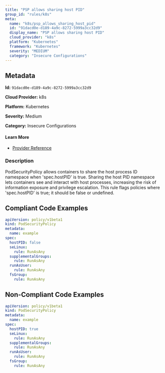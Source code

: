 ```yaml
---
title: "PSP allows sharing host PID"
group_id: "rules/k8s"
meta:
  name: "k8s/psp_allows_sharing_host_pid"
  id: "91dacd0e-d189-4a9c-8272-5999a3cc32d9"
  display_name: "PSP allows sharing host PID"
  cloud_provider: "k8s"
  platform: "Kubernetes"
  framework: "Kubernetes"
  severity: "MEDIUM"
  category: "Insecure Configurations"
---
```

## Metadata

**Id:** `91dacd0e-d189-4a9c-8272-5999a3cc32d9`

**Cloud Provider:** k8s

**Platform:** Kubernetes

**Severity:** Medium

**Category:** Insecure Configurations

#### Learn More

 - [Provider Reference](https://kubernetes.io/docs/concepts/policy/pod-security-policy/)

### Description

 PodSecurityPolicy allows containers to share the host process ID namespace when 'spec.hostPID' is true. Sharing the host PID namespace lets containers see and interact with host processes, increasing the risk of information exposure and privilege escalation. This rule flags policies where 'spec.hostPID' is true; it should be false or undefined.


## Compliant Code Examples
```yaml
apiVersion: policy/v1beta1
kind: PodSecurityPolicy
metadata:
  name: example
spec:
  hostPID: false
  seLinux:
    rule: RunAsAny
  supplementalGroups:
    rule: RunAsAny
  runAsUser:
    rule: RunAsAny
  fsGroup:
    rule: RunAsAny

```
## Non-Compliant Code Examples
```yaml
apiVersion: policy/v1beta1
kind: PodSecurityPolicy
metadata:
  name: example
spec:
  hostPID: true
  seLinux:
    rule: RunAsAny
  supplementalGroups:
    rule: RunAsAny
  runAsUser:
    rule: RunAsAny
  fsGroup:
    rule: RunAsAny

```